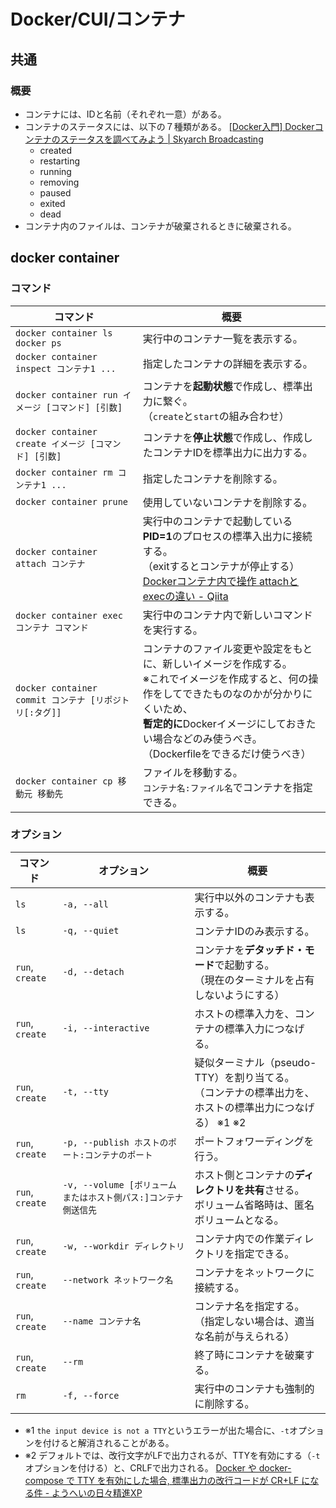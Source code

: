 # Docker/CUI/コンテナ

## 共通

### 概要

- コンテナには、IDと名前（それぞれ一意）がある。
- コンテナのステータスには、以下の７種類がある。
  [[Docker入門] Dockerコンテナのステータスを調べてみよう | Skyarch Broadcasting](https://www.skyarch.net/blog/?p=16702)
  - created
  - restarting
  - running
  - removing
  - paused
  - exited
  - dead
- コンテナ内のファイルは、コンテナが破棄されるときに破棄される。

## docker container

### コマンド

| コマンド                                               | 概要                                                         |
| ------------------------------------------------------ | ------------------------------------------------------------ |
| `docker container ls`<br />`docker ps`                 | 実行中のコンテナ一覧を表示する。                             |
| `docker container inspect コンテナ1 ...`               | 指定したコンテナの詳細を表示する。                           |
| `docker container run イメージ [コマンド] [引数]`      | コンテナを**起動状態**で作成し、標準出力に繋ぐ。<br />（`create`と`start`の組み合わせ） |
| `docker container create イメージ [コマンド] [引数]`   | コンテナを**停止状態**で作成し、作成したコンテナIDを標準出力に出力する。 |
| `docker container rm コンテナ1 ...`                    | 指定したコンテナを削除する。                                 |
| `docker container prune`                               | 使用していないコンテナを削除する。                           |
| `docker container attach コンテナ`                     | 実行中のコンテナで起動している**PID=1**のプロセスの標準入出力に接続する。<br />（exitするとコンテナが停止する）<br />[Dockerコンテナ内で操作 attachとexecの違い - Qiita](https://qiita.com/RyoMa_0923/items/9b5d2c4a97205692a560) |
| `docker container exec コンテナ コマンド`              | 実行中のコンテナ内で新しいコマンドを実行する。               |
| `docker container commit コンテナ [リポジトリ[:タグ]]` | コンテナのファイル変更や設定をもとに、新しいイメージを作成する。<br />※これでイメージを作成すると、何の操作をしてできたものなのかが分かりにくいため、<br />**暫定的に**Dockerイメージにしておきたい場合などのみ使うべき。<br />（Dockerfileをできるだけ使うべき） |
| `docker container cp 移動元 移動先`                    | ファイルを移動する。<br />`コンテナ名:ファイル名`でコンテナを指定できる。 |

### オプション

| コマンド        | オプション                                                   | 概要                                                         |
| --------------- | ------------------------------------------------------------ | ------------------------------------------------------------ |
| `ls`            | `-a, --all`                                                  | 実行中以外のコンテナも表示する。                             |
| `ls`            | `-q, --quiet`                                                | コンテナIDのみ表示する。                                     |
| `run`, `create` | `-d, --detach`                                               | コンテナを**デタッチド・モード**で起動する。<br />（現在のターミナルを占有しないようにする） |
| `run`, `create` | `-i, --interactive`                                          | ホストの標準入力を、コンテナの標準入力につなげる。           |
| `run`, `create` | `-t, --tty`                                                  | 疑似ターミナル（pseudo-TTY）を割り当てる。<br />（コンテナの標準出力を、ホストの標準出力につなげる） ※1 ※2 |
| `run`, `create` | `-p, --publish ホストのポート:コンテナのポート`              | ポートフォワーディングを行う。                               |
| `run`, `create` | `-v, --volume [ボリュームまたはホスト側パス:]コンテナ側送信先` | ホスト側とコンテナの**ディレクトリを共有**させる。<br />ボリューム省略時は、匿名ボリュームとなる。 |
| `run`, `create` | `-w, --workdir ディレクトリ`                                 | コンテナ内での作業ディレクトリを指定できる。                 |
| `run`, `create` | `--network ネットワーク名`                                   | コンテナをネットワークに接続する。                           |
| `run`, `create` | `--name コンテナ名`                                          | コンテナ名を指定する。<br />（指定しない場合は、適当な名前が与えられる） |
| `run`, `create` | `--rm`                                                       | 終了時にコンテナを破棄する。                                 |
| `rm`            | `-f, --force`                                                | 実行中のコンテナも強制的に削除する。                         |

- ※1 `the input device is not a TTY`というエラーが出た場合に、`-t`オプションを付けると解消されることがある。
- ※2 デフォルトでは、改行文字がLFで出力されるが、TTYを有効にする（`-t`オプションを付ける）と、CRLFで出力される。
  [Docker や docker-compose で TTY を有効にした場合, 標準出力の改行コードが CR+LF になる件 - ようへいの日々精進XP](https://inokara.hateblo.jp/entry/2018/12/19/235758)
